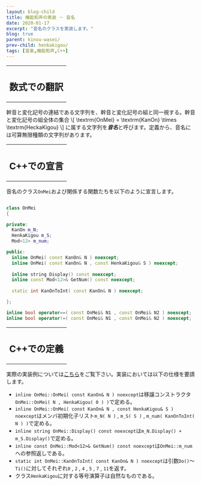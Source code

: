 ```yaml
---
layout: blog-child
title: 機能和声の実装 － 音名
date: 2020-01-17
excerpt: "音名のクラスを実装します。"
blog: true
parent: kinou-wasei/
prev-child: henkakigou/
tags: [音楽,機能和声,C++]
---
```


<table>
  <tr>
    <th>
      <h2>数式での翻訳</h2>
    </th>
  </tr>
</table>

幹音と変化記号の連結である文字列を、幹音と変化記号の組と同一視する。幹音と変化記号の組全体の集合
\\[
\textrm{OnMei} = \textrm{KanOn} \times \textrm{HeckaKigou}
\\]
に属する文字列を***音名***と呼びます。定義から、音名には可算無限種類の文字列があります。


<table>
  <tr>
    <th>
      <h2>C++での宣言</h2>
    </th>
  </tr>
</table>

音名のクラス`OnMei`および関係する関数たちを以下のように宣言します。

~~~c++

class OnMei
{

private:
  KanOn m_N;
  HenkaKigou m_S;
  Mod<12> m_num;

public:
  inline OnMei( const KanOn& N ) noexcept;
  inline OnMei( const KanOn& N , const HenkaKigou& S ) noexcept;
  
  inline string Display() const noexcept;
  inline const Mod<12>& GetNum() const noexcept;
  
  static int KanOnToInt( const KanOn& N ) noexcept;

};

inline bool operator==( const OnMei& N1 , const OnMei& N2 ) noexcept;
inline bool operator!=( const OnMei& N1 , const OnMei& N2 ) noexcept;

~~~


<table>
  <tr>
    <th>
      <h2>C++での定義</h2>
    </th>
  </tr>
</table>

実際の実装例については[こちら](https://github.com/p-adic/cpp/tree/master/Music/OnMei)をご覧下さい。実装においては以下の仕様を要請します。
- `inline OnMei::OnMei( const KanOn& N ) noexcept`は移譲コンストラクタ`OnMei::OnMei( N , HenkaKigou( 0 ) )`で定める。
- `inline OnMei::OnMei( const KanOn& N , const HenkaKigou& S ) noexcept`はメンバ初期化子リスト`m_N( N )` , `m_S( S )` , `m_num( KanOnToInt( N ) )`で定める。
- `inline string OnMei::Display() const noexcept`は`m_N.Display() + m_S.Display()`で定める。
- `inline const OnMei::Mod<12>& GetNum() const noexcept`は`OnMei::m_num`への参照返しである。
- `static int OnMei::KanOnToInt( const KanOn& N ) noexcept`は引数`Do()`～`Ti()`に対してそれぞれ`0` , `2` , `4` , `5` , `7` , `11`を返す。
- クラス`HenkaKigou`に対する等号演算子は自然なものである。
